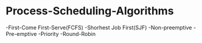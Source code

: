 Process-Scheduling-Algorithms
=============================

-First-Come First-Serve(FCFS)
-Shorhest Job First(SJF)
  -Non-preemptive
  -Pre-emptive
-Priority
-Round-Robin
